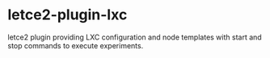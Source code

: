 letce2-plugin-lxc
==

letce2 plugin providing LXC configuration and node templates with
start and stop commands to execute experiments.
